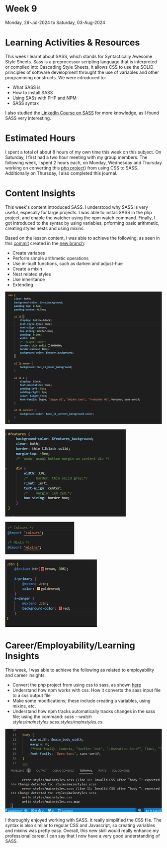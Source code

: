 # Week 9
Monday, 29-Jul-2024 to Saturday, 03-Aug-2024

# Learning Activities & Resources
This week I learnt about SASS, which stands for Syntactically Awesome Style Sheets. Sass is a preprocessor scripting language that is interpreted or compiled into Cascading Style Sheets. It allows CSS to use the SOLID principles of software development throught the use of variables and other programming constructs. We were introduced to:
* What SASS is
* How to install SASS
* Using SASs with PHP and NPM
* SASS syntax

I also studied the [LinkedIn Course on SASS](https://www.linkedin.com/learning/sass-essential-training-15630917/) for more knowledge, as I found SASS very interesting.

# Estimated Hours
I spent a total of about 8 hours of my own time this week on this subject. On Saturday, I first had a two hour meeting with my group members. The following week, I spent 2 hours each, on Monday, Wednesday and Thursday working on converting this [php project](https://github.com/onegeniuslykdat/sample-cp5637-theadviceshop)) from using CSS to SASS. Additionally on Thursday, I also completed this journal.

# Content Insights
This week's content introduced SASS. I understood why SASS is very useful, especally for large projects. I was able to install SASS in the php project, and enable the watcher using the npm watch command. Finally, I got introduced to the syntax by using variables, prforming basic arithmetic, creating styles nests and using mixins.

Based on the lesson content, I was able to achieve the following, as seen in this [commit](https://github.com/onegeniuslykdat/sample-cp5637-theadviceshop/commit/05b6cc1aba2ae8635a58f8dc8ea04f3d3e9cc505) created in the [new branch](https://github.com/onegeniuslykdat/sample-cp5637-theadviceshop/tree/sassDemo):
* Create variabes
* Perform simple arithmetic operations
* Use in-built functions, such as darken and adjust-hue
* Create a mixin
* Nest related styles
* Use inheritance
* Extending

![SASS works](images/nesting_1.png)

![SASS works](images/nesting_2.png)

![SASS works](images/inheritance.png)

![SASS works](images/extend.png)

# Career/Employability/Learning Insights
This week, I was able to achieve the following as related to employability and career insights:
* Convert the php project from using css to sass, as shown [here](https://github.com/onegeniuslykdat/sample-cp5637-theadviceshop)
* Understand how npm works with css. How it converts the sass input file to a css output file
* Make some modifications; these include creating a variables, using mixins, etc.
* Understand how npm tracks automatically tracks changes in the sass file; using the command: *sass --watch  styles/mainstyles.scss:styles/mainstyles.cs*.

![Tracking SASS changes](images/tracking_sass.png)

I thoroughly enjoyed working with SASS. It really simplified the CSS file. The syntax is also similar to regular CSS and Javascript, so creating variables and mixins was pretty easy. Overall, this new skill would really enhance my professional career. I can say that I now have a very good understanding of SASS.
